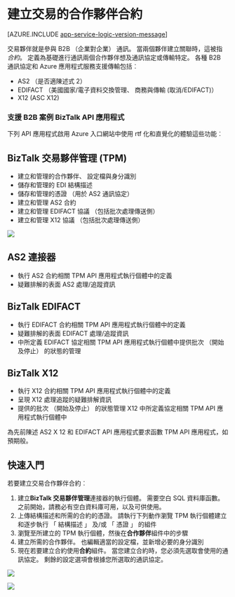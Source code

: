 <properties 
   pageTitle="Azure 應用程式服務中建立交易的合作夥伴合約 |Microsoft Azure" 
   description="建立交易合作夥伴合約" 
   services="logic-apps" 
   documentationCenter=".net,nodejs,java" 
   authors="rajram" 
   manager="erikre" 
   editor=""/>

<tags
   ms.service="logic-apps"
   ms.devlang="multiple"
    ms.topic="get-started-article"
   ms.tgt_pltfrm="na"
   ms.workload="integration" 
   ms.date="08/23/2016"
   ms.author="rajram"/>

# <a name="creating-a-trading-partner-agreement"></a>建立交易的合作夥伴合約   

[AZURE.INCLUDE [app-service-logic-version-message](../../includes/app-service-logic-version-message.md)]

交易夥伴就是參與 B2B （企業對企業） 通訊。 當兩個夥伴建立關聯時，這被指*合約*。 定義為基礎進行通訊兩個合作夥伴想及通訊協定或傳輸特定。 各種 B2B 通訊協定和 Azure 應用程式服務支援傳輸包括︰

- AS2 （是否適陳述式 2）
- EDIFACT （美國國家/電子資料交換管理、 商務與傳輸 (取消/EDIFACT)）
- X12 (ASC X12)

### <a name="biztalk-api-apps-that-support-b2b-scenarios"></a>支援 B2B 案例 BizTalk API 應用程式
下列 API 應用程式啟用 Azure 入口網站中使用 rtf 化和直覺化的體驗這些功能︰


## <a name="biztalk-trading-partner-management-tpm"></a>BizTalk 交易夥伴管理 (TPM)
- 建立和管理的合作夥伴、 設定檔與身分識別
- 儲存和管理的 EDI 結構描述
- 儲存和管理的憑證 （用於 AS2 通訊協定）
- 建立和管理 AS2 合約
- 建立和管理 EDIFACT 協議 （包括批次處理傳送側）
- 建立和管理 X12 協議 （包括批次處理傳送側）

![][1]


## <a name="as2-connector"></a>AS2 連接器
- 執行 AS2 合約相關 TPM API 應用程式執行個體中的定義
- 疑難排解的表面 AS2 處理/追蹤資訊


## <a name="biztalk-edifact"></a>BizTalk EDIFACT
- 執行 EDIFACT 合約相關 TPM API 應用程式執行個體中的定義
- 疑難排解的表面 EDIFACT 處理/追蹤資訊
- 中所定義 EDIFACT 協定相關 TPM API 應用程式執行個體中提供批次 （開始及停止） 的狀態的管理


## <a name="biztalk-x12"></a>BizTalk X12
- 執行 X12 合約相關 TPM API 應用程式執行個體中的定義 
- 呈現 X12 處理追蹤的疑難排解資訊
- 提供的批次 （開始及停止） 的狀態管理 X12 中所定義協定相關 TPM API 應用程式執行個體中

為先前陳述 AS2 X 12 和 EDIFACT API 應用程式要求函數 TPM API 應用程式，如預期般。


## <a name="getting-started"></a>快速入門
若要建立交易合作夥伴合約︰

1. 建立**BizTalk 交易夥伴管理**連接器的執行個體。 需要空白 SQL 資料庫函數。 之前開始，請務必有空白資料庫可用，以及可供使用。
2. 上傳結構描述和所需的合約的憑證。 請執行下列動作瀏覽 TPM 執行個體建立和逐步執行 「 結構描述 」 及/或 「 憑證 」 的組件
3. 瀏覽至所建立的 TPM 執行個體，然後在**合作夥伴**組件中的步驟
4. 建立所需的合作夥伴。 也編輯適當的設定檔，並新增必要的身分識別
5. 現在若要建立合約使用**合約**組件。 當您建立合約時，您必須先選取會使用的通訊協定。 剩餘的設定選項會根據您所選取的通訊協定。

![][2]

![][3]

<!--Image references-->
[1]: ./media/app-service-logic-create-a-trading-partner-agreement/TPMResourceView.png
[2]: ./media/app-service-logic-create-a-trading-partner-agreement/ProtocolSelection.png
[3]: ./media/app-service-logic-create-a-trading-partner-agreement/X12AgreementCreation.png
 
